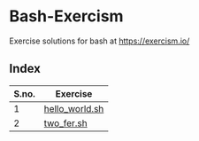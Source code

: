 # Bash-Exercism
Exercise solutions for bash at https://exercism.io/

## Index

|   S.no.    | Exercise  |
| :----------- | ----------- |
| 1      | [hello_world.sh](https://github.com/Aakriti94/Bash-Exercism/blob/35bf53c9ba5d77774fe6dac59cd3688019c5a797/hello_world.sh)       |
| 2      | [two_fer.sh](https://github.com/Aakriti94/Bash-Exercism/blob/35bf53c9ba5d77774fe6dac59cd3688019c5a797/two_fer.sh)       |
